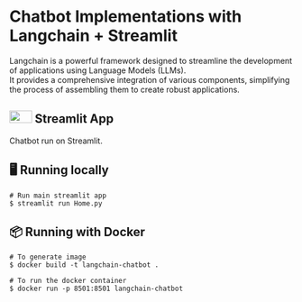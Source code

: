 # Chatbot Implementations with Langchain + Streamlit

Langchain is a powerful framework designed to streamline the development of applications using Language Models (LLMs). \
It provides a comprehensive integration of various components, simplifying the process of assembling them to create robust applications.


## <img src="https://streamlit.io/images/brand/streamlit-mark-color.png" width="40" height="22"> Streamlit App
Chatbot run on Streamlit.

## 🖥️ Running locally
```shell
# Run main streamlit app
$ streamlit run Home.py
```

## 📦 Running with Docker
```shell
# To generate image
$ docker build -t langchain-chatbot .

# To run the docker container
$ docker run -p 8501:8501 langchain-chatbot
```